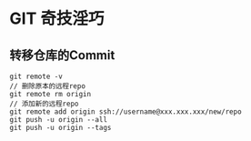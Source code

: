 # GIT 奇技淫巧



## 转移仓库的Commit

```shell
git remote -v
// 删除原本的远程repo
git remote rm origin
// 添加新的远程repo
git remote add origin ssh://username@xxx.xxx.xxx/new/repo
git push -u origin --all
git push -u origin --tags
```
